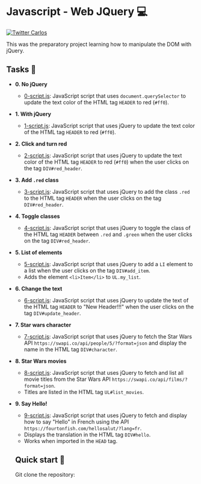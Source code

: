 # Javascript - Web JQuery :computer:

[![Twitter Carlos](https://img.shields.io/twitter/follow/cbarros27?label=CarlosBarros&style=social)](https://twitter.com/cbarros27)

This was the preparatory project learning how to manipulate the DOM with jQuery.

## Tasks :page_with_curl:

- **0. No jQuery**

  - [0-script.js](./0-script.js): JavaScript script that uses `document.querySelector`
    to update the text color of the HTML tag `HEADER` to red (`#ff0`).

- **1. With jQuery**

  - [1-script.js](./1-script.js): JavaScript script that uses jQuery to update the
    text color of the HTML tag `HEADER` to red (`#ff0`).

- **2. Click and turn red**

  - [2-script.js](./2-script.js): JavaScript script that uses jQuery to update the text color
    of the HTML tag `HEADER` to red (`#ff0`) when the user clicks on the tag `DIV#red_header`.

- **3. Add `.red` class**

  - [3-script.js](./3-script.js): JavaScript script that uses jQuery to add the class
    `.red` to the HTML tag `HEADER` when the user clicks on the tag `DIV#red_header`.

- **4. Toggle classes**

  - [4-script.js](./4-script.js): JavaScript script that uses jQuery to toggle the class
    of the HTML tag `HEADER` between `.red` and `.green` when the user clicks on the tag
    `DIV#red_header`.

- **5. List of elements**

  - [5-script.js](./5-script.js): JavaScript script that uses jQuery to add a `LI`
    element to a list when the user clicks on the tag `DIV#add_item`.
  - Adds the element `<li>Item</li>` to `UL.my_list`.

- **6. Change the text**

  - [6-script.js](./6-script.js): JavaScript script that uses jQuery to update the text
    of the HTML tag `HEADER` to "New Header!!!" when the user clicks on the tag
    `DIV#update_header`.

- **7. Star wars character**

  - [7-script.js](./7-script.js): JavaScript script that uses jQuery to fetch the Star
    Wars API `https://swapi.co/api/people/5/?format=json` and display the name in the HTML
    tag `DIV#character`.

- **8. Star Wars movies**

  - [8-script.js](./8-script.js): JavaScript script that uses jQuery to fetch and list
    all movie titles from the Star Wars API `https://swapi.co/api/films/?format=json`.
  - Titles are listed in the HTML tag `UL#list_movies`.

- **9. Say Hello!**

  - [9-script.js](./9-script.js): JavaScript script that uses jQuery to fetch and display
    how to say "Hello" in French using the API
    `https://fourtonfish.com/hellosalut/?lang=fr`.
  - Displays the translation in the HTML tag `DIV#hello`.
  - Works when imported in the `HEAD` tag.

  ## Quick start :runner:

  Git clone the repository:

```
